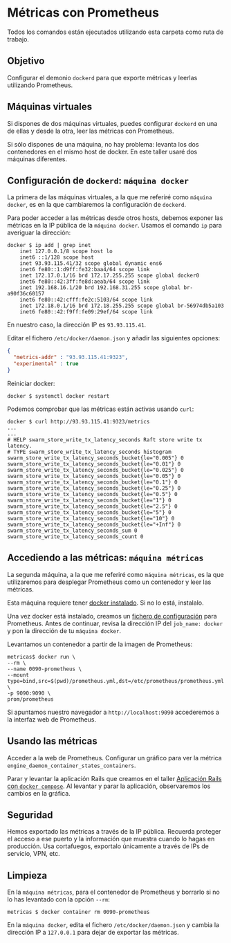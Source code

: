 # Métricas con Prometheus

Todos los comandos están ejecutados utilizando esta carpeta como ruta de trabajo.

## Objetivo

Configurar el demonio `dockerd` para que exporte métricas y leerlas utilizando Prometheus.

## Máquinas virtuales

Si dispones de dos máquinas virtuales, puedes configurar `dockerd` en una de ellas
y desde la otra, leer las métricas con Prometheus.

Si sólo dispones de una máquina, no hay problema: levanta los dos contenedores en el 
mismo host de docker. En este taller usaré dos máquinas diferentes.

## Configuración de `dockerd`: `máquina docker`

La primera de las máquinas virtuales, a la que me referiré como `máquina docker`, es en la que 
cambiaremos la configuración de `dockerd`. 

Para poder acceder a las métricas desde otros hosts, debemos exponer las métricas en la IP 
pública de la `máquina docker`. Usamos el comando `ip` para averiguar la dirección:

```shell
docker $ ip add | grep inet
    inet 127.0.0.1/8 scope host lo
    inet6 ::1/128 scope host
    inet 93.93.115.41/32 scope global dynamic ens6
    inet6 fe80::1:d9ff:fe32:baa4/64 scope link
    inet 172.17.0.1/16 brd 172.17.255.255 scope global docker0
    inet6 fe80::42:3ff:fe8d:aeab/64 scope link
    inet 192.168.16.1/20 brd 192.168.31.255 scope global br-a90f36c60157
    inet6 fe80::42:cfff:fe2c:5103/64 scope link
    inet 172.18.0.1/16 brd 172.18.255.255 scope global br-56974db5a103
    inet6 fe80::42:f9ff:fe09:29ef/64 scope link
```

En nuestro caso, la dirección IP es `93.93.115.41`.

Editar el fichero `/etc/docker/daemon.json` y añadir las 
siguientes opciones:

```json
{
  "metrics-addr" : "93.93.115.41:9323",
  "experimental" : true
}
```

Reiniciar docker:

```shell
docker $ systemctl docker restart
```

Podemos comprobar que las métricas están activas usando `curl`:

```shell
docker $ curl http://93.93.115.41:9323/metrics
...
...
# HELP swarm_store_write_tx_latency_seconds Raft store write tx latency.
# TYPE swarm_store_write_tx_latency_seconds histogram
swarm_store_write_tx_latency_seconds_bucket{le="0.005"} 0
swarm_store_write_tx_latency_seconds_bucket{le="0.01"} 0
swarm_store_write_tx_latency_seconds_bucket{le="0.025"} 0
swarm_store_write_tx_latency_seconds_bucket{le="0.05"} 0
swarm_store_write_tx_latency_seconds_bucket{le="0.1"} 0
swarm_store_write_tx_latency_seconds_bucket{le="0.25"} 0
swarm_store_write_tx_latency_seconds_bucket{le="0.5"} 0
swarm_store_write_tx_latency_seconds_bucket{le="1"} 0
swarm_store_write_tx_latency_seconds_bucket{le="2.5"} 0
swarm_store_write_tx_latency_seconds_bucket{le="5"} 0
swarm_store_write_tx_latency_seconds_bucket{le="10"} 0
swarm_store_write_tx_latency_seconds_bucket{le="+Inf"} 0
swarm_store_write_tx_latency_seconds_sum 0
swarm_store_write_tx_latency_seconds_count 0
```

## Accediendo a las métricas: `máquina métricas`

La segunda máquina, a la que me referiré como `máquina métricas`, es la que utilizaremos
para desplegar Prometheus como un contenedor y leer las métricas.

Esta máquina requiere tener 
[docker instalado](https://docker-course.alfonsoalba.com/slides/es/0010_introduccion/index.html#/4). Si
no lo está, instalalo.

Una vez docker está instalado, creamos un 
[fichero de configuración](./prometheus.yml) para Prometheus. Antes de continuar, revisa la dirección IP
del `job_name: docker` y pon la dirección de tu `máquina docker`.

Levantamos un contenedor a partir de la imagen de Prometheus:

```shell
metricas$ docker run \
--rm \
--name 0090-prometheus \
--mount type=bind,src=$(pwd)/prometheus.yml,dst=/etc/prometheus/prometheus.yml \
-p 9090:9090 \
prom/prometheus
```

Si apuntamos nuestro navegador a `http://localhost:9090` accederemos a la interfaz web de Prometheus.

## Usando las métricas

Acceder a la web de Prometheus. Configurar un gráfico para ver la métrica
`engine_daemon_container_states_containers`.

Parar y levantar la aplicación Rails que creamos en el taller 
[Aplicación Rails con `docker compose`](../../0070-docker-compose/aplicacion-rails-con-compose/README_es.md).
Al levantar y parar la aplicación, observaremos los cambios en la gráfica.

## Seguridad

Hemos exportado las métricas a través de la IP pública. Recuerda proteger el acceso a ese puerto y la información
que muestra cuando lo hagas en producción. Usa cortafuegos, exportalo únicamente a través de IPs de servicio, VPN, etc.

## Limpieza

En la `máquina métricas`, para el contenedor de Prometheus y borrarlo si no lo has levantado con la opción `--rm`:

```shell
metricas $ docker container rm 0090-prometheus
```

En la `máquina docker`, edita el fichero `/etc/docker/daemon.json` y cambia la dirección IP a
`127.0.0.1` para dejar de exportar las métricas.
